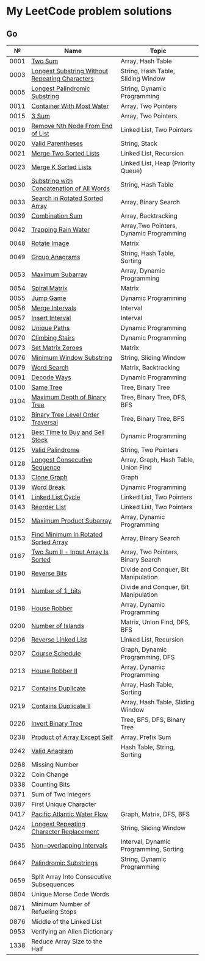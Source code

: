 # My LeetCode problem solutions

## Go

| №    | Name                                                                                                                            | Topic                                   |
| ---- | ------------------------------------------------------------------------------------------------------------------------------- | --------------------------------------- |
| 0001 | [Two Sum](https://leetcode.com/problems/two-sum/)                                                                               | Array, Hash Table                       |
| 0003 | [Longest Substring Without Repeating Characters](https://leetcode.com/problems/longest-substring-without-repeating-characters/) | String, Hash Table, Sliding Window      |
| 0005 | [Longest Palindromic Substring](https://leetcode.com/problems/longest-palindromic-substring/)                                   | String, Dynamic Programming             |
| 0011 | [Container With Most Water](https://leetcode.com/problems/container-with-most-water/)                                           | Array, Two Pointers                     |
| 0015 | [3 Sum](https://leetcode.com/problems/3sum/)                                                                                    | Array, Two Pointers                     |
| 0019 | [Remove Nth Node From End of List](https://leetcode.com/problems/remove-nth-node-from-end-of-list/)                             | Linked List, Two Pointers               |
| 0020 | [Valid Parentheses](https://leetcode.com/problems/valid-parentheses/)                                                           | String, Stack                           |
| 0021 | [Merge Two Sorted Lists](https://leetcode.com/problems/merge-two-sorted-lists/)                                                 | Linked List, Recursion                  |
| 0023 | [Merge K Sorted Lists](https://leetcode.com/problems/merge-k-sorted-lists/)                                                     | Linked List, Heap (Priority Queue)      |
| 0030 | [Substring with Concatenation of All Words](https://leetcode.com/problems/substring-with-concatenation-of-all-words/)           | String, Hash Table                      |
| 0033 | [Search in Rotated Sorted Array](https://leetcode.com/problems/search-in-rotated-sorted-array/)                                 | Array, Binary Search                    |
| 0039 | [Combination Sum](https://leetcode.com/problems/combination-sum/)                                                               | Array, Backtracking                     |
| 0042 | [Trapping Rain Water](https://leetcode.com/problems/trapping-rain-water/)                                                       | Array,Two Pointers, Dynamic Programming |
| 0048 | [Rotate Image](https://leetcode.com/problems/rotate-image/)                                                                     | Matrix                                  |
| 0049 | [Group Anagrams](https://leetcode.com/problems/group-anagrams/)                                                                 | String, Hash Table, Sorting             |
| 0053 | [Maximum Subarray](https://leetcode.com/problems/maximum-subarray/)                                                             | Array, Dynamic Programming              |
| 0054 | [Spiral Matrix](https://leetcode.com/problems/spiral-matrix/)                                                                   | Matrix                                  |
| 0055 | [Jump Game](https://leetcode.com/problems/jump-game/)                                                                           | Dynamic Programming                     |
| 0056 | [Merge Intervals](https://leetcode.com/problems/merge-intervals/)                                                               | Interval                                |
| 0057 | [Insert Interval](https://leetcode.com/problems/insert-interval/)                                                               | Interval                                |
| 0062 | [Unique Paths](https://leetcode.com/problems/unique-paths/)                                                                     | Dynamic Programming                     |
| 0070 | [Climbing Stairs](https://leetcode.com/problems/climbing-stairs/)                                                               | Dynamic Programming                     |
| 0073 | [Set Matrix Zeroes](https://leetcode.com/problems/set-matrix-zeroes/)                                                           | Matrix                                  |
| 0076 | [Minimum Window Substring](https://leetcode.com/problems/minimum-window-substring/)                                             | String, Sliding Window                  |
| 0079 | [Word Search](https://leetcode.com/problems/word-search/)                                                                       | Matrix, Backtracking                    |
| 0091 | [Decode Ways](https://leetcode.com/problems/decode-ways/)                                                                       | Dynamic Programming                     |
| 0100 | [Same Tree](https://leetcode.com/problems/same-tree/)                                                                           | Tree, Binary Tree                       |
| 0104 | [Maximum Depth of Binary Tree](https://leetcode.com/problems/maximum-depth-of-binary-tree/)                                     | Tree, Binary Tree, DFS, BFS             |
| 0102 | [Binary Tree Level Order Traversal](https://leetcode.com/problems/binary-tree-level-order-traversal/)                           | Tree, Binary Tree, BFS                  |
| 0121 | [Best Time to Buy and Sell Stock](https://leetcode.com/problems/best-time-to-buy-and-sell-stock/)                               | Dynamic Programming                     |
| 0125 | [Valid Palindrome](https://leetcode.com/problems/valid-palindrome/)                                                             | String, Two Pointers                    |
| 0128 | [Longest Consecutive Sequence](https://leetcode.com/problems/longest-consecutive-sequence/)                                     | Array, Graph, Hash Table, Union Find    |
| 0133 | [Clone Graph](https://leetcode.com/problems/clone-graph/)                                                                       | Graph                                   |
| 0139 | [Word Break](https://leetcode.com/problems/word-break/)                                                                         | Dynamic Programming                     |
| 0141 | [Linked List Cycle](https://leetcode.com/problems/linked-list-cycle/)                                                           | Linked List, Two Pointers               |
| 0143 | [Reorder List](https://leetcode.com/problems/reorder-list/)                                                                     | Linked List, Two Pointers               |
| 0152 | [Maximum Product Subarray](https://leetcode.com/problems/maximum-product-subarray/)                                             | Array, Dynamic Programming              |
| 0153 | [Find Minimum In Rotated Sorted Array](https://leetcode.com/problems/find-minimum-in-rotated-sorted-array/)                     | Array, Binary Search                    |
| 0167 | [Two Sum II - Input Array Is Sorted](https://leetcode.com/problems/two-sum-ii-input-array-is-sorted/)                           | Array, Two Pointers, Binary Search      |
| 0190 | [Reverse Bits](https://leetcode.com/problems/reverse-bits/)                                                                     | Divide and Conquer, Bit Manipulation    |
| 0191 | [Number of 1_bits](https://leetcode.com/problems/number-of-1-bits/)                                                             | Divide and Conquer, Bit Manipulation    |
| 0198 | [House Robber](https://leetcode.com/problems/house-robber/)                                                                     | Array, Dynamic Programming              |
| 0200 | [Number of Islands](https://leetcode.com/problems/number-of-islands/)                                                           | Matrix, Union Find, DFS, BFS            |
| 0206 | [Reverse Linked List](https://leetcode.com/problems/reverse-linked-list/)                                                       | Linked List, Recursion                  |
| 0207 | [Course Schedule](https://leetcode.com/problems/course-schedule/)                                                               | Graph, Dynamic Programming, DFS         |
| 0213 | [House Robber II](https://leetcode.com/problems/house-robber-ii/)                                                               | Array, Dynamic Programming              |
| 0217 | [Contains Duplicate](https://leetcode.com/problems/contains-duplicate/)                                                         | Array, Hash Table, Sorting              |
| 0219 | [Contains Duplicate II](https://leetcode.com/problems/contains-duplicate-ii/)                                                   | Array, Hash Table, Sliding Window       |
| 0226 | [Invert Binary Tree](https://leetcode.com/problems/invert-binary-tree/)                                                         | Tree, BFS, DFS, Binary Tree             |
| 0238 | [Product of Array Except Self](https://leetcode.com/problems/product-of-array-except-self/)                                     | Array, Prefix Sum                       |
| 0242 | [Valid Anagram](https://leetcode.com/problems/valid-anagram/)                                                                   | Hash Table, String, Sorting             |
| 0268 | Missing Number                                                                                                                  |                                         |
| 0322 | Coin Change                                                                                                                     |                                         |
| 0338 | Counting Bits                                                                                                                   |                                         |
| 0371 | Sum of Two Integers                                                                                                             |                                         |
| 0387 | First Unique Character                                                                                                          |                                         |
| 0417 | [Pacific Atlantic Water Flow](https://leetcode.com/problems/pacific-atlantic-water-flow/)                                       | Graph, Matrix, DFS, BFS                 |
| 0424 | [Longest Repeating Character Replacement](https://leetcode.com/problems/longest-repeating-character-replacement/)               | String, Sliding Window                  |
| 0435 | [Non-overlapping Intervals](https://leetcode.com/problems/non-overlapping-intervals/)                                           | Interval, Dynamic Programming, Sorting  |
| 0647 | [Palindromic Substrings](https://leetcode.com/problems/palindromic-substrings/)                                                 | String, Dynamic Programming             |
| 0659 | Split Array Into Consecutive Subsequences                                                                                       |                                         |
| 0804 | Unique Morse Code Words                                                                                                         |                                         |
| 0871 | Minimum Number of Refueling Stops                                                                                               |                                         |
| 0876 | Middle of the Linked List                                                                                                       |                                         |
| 0953 | Verifying an Alien Dictionary                                                                                                   |                                         |
| 1338 | Reduce Array Size to the Half                                                                                                   |                                         |
